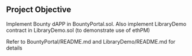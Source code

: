 ## Project Objective

Implement Bounty dAPP in BountyPortal.sol. Also implement LibraryDemo contract in LibraryDemo.sol (to demonstrate use of ethPM)

Refer to BountyPortal/README.md and LibraryDemo/README.md for details 